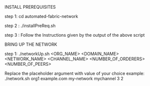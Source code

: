 INSTALL PREREQUISITES

step 1: cd automated-fabric-network

step 2 : ./installPreReq.sh

step 3 : Follow the Instructions given by the output of the above script

BRING UP THE NETWORK

 step 1: ./networkUp.sh <ORG_NAME> <DOMAIN_NAME> <NETWORK_NAME> <CHANNEL_NAME> <NUMBER_OF_ORDERERS> <NUMBER_OF_PEERS>

 Replace the placeholder argument with value of your choice
    example: ./network.sh org1 example.com my-network mychannel 3 2
